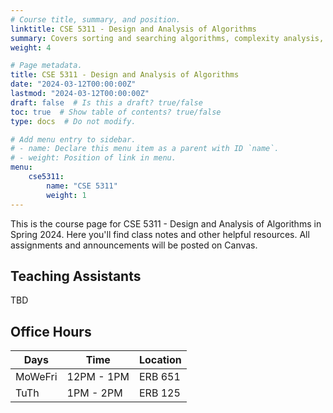 ```yaml
---
# Course title, summary, and position.
linktitle: CSE 5311 - Design and Analysis of Algorithms
summary: Covers sorting and searching algorithms, complexity analysis, and algorithm design techniques.
weight: 4

# Page metadata.
title: CSE 5311 - Design and Analysis of Algorithms
date: "2024-03-12T00:00:00Z"
lastmod: "2024-03-12T00:00:00Z"
draft: false  # Is this a draft? true/false
toc: true  # Show table of contents? true/false
type: docs  # Do not modify.

# Add menu entry to sidebar.
# - name: Declare this menu item as a parent with ID `name`.
# - weight: Position of link in menu.
menu:
    cse5311:
        name: "CSE 5311"
        weight: 1
---
```


This is the course page for CSE 5311 - Design and Analysis of Algorithms in Spring 2024. Here you'll find class notes and other helpful resources. All assignments and announcements will be posted on Canvas.

## Teaching Assistants

TBD

## Office Hours
| Days    | Time       | Location |
| ------- | ---------- | -------- |
| MoWeFri | 12PM - 1PM | ERB 651  |
| TuTh    | 1PM - 2PM  | ERB 125  |